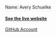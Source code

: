 Name: Avery Schuelke
#### [See the live website](https://teamrocketgrunt.github.io/Personal-Website/contact.html)

[GitHub Account](https://github.com/TeamRocketGrunt)